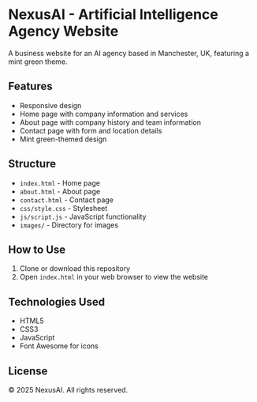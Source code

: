 # NexusAI - Artificial Intelligence Agency Website

A business website for an AI agency based in Manchester, UK, featuring a mint green theme.

## Features

- Responsive design
- Home page with company information and services
- About page with company history and team information
- Contact page with form and location details
- Mint green-themed design

## Structure

- `index.html` - Home page
- `about.html` - About page
- `contact.html` - Contact page
- `css/style.css` - Stylesheet
- `js/script.js` - JavaScript functionality
- `images/` - Directory for images

## How to Use

1. Clone or download this repository
2. Open `index.html` in your web browser to view the website

## Technologies Used

- HTML5
- CSS3
- JavaScript
- Font Awesome for icons

## License

© 2025 NexusAI. All rights reserved.
